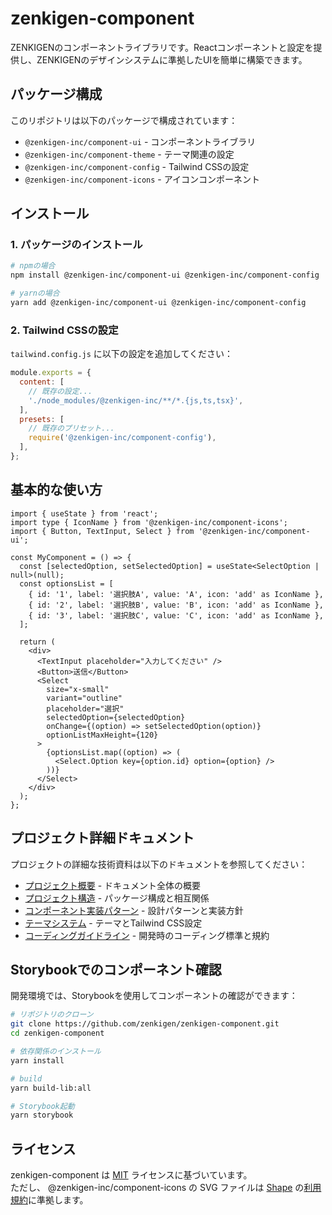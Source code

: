 # zenkigen-component

ZENKIGENのコンポーネントライブラリです。Reactコンポーネントと設定を提供し、ZENKIGENのデザインシステムに準拠したUIを簡単に構築できます。

## パッケージ構成

このリポジトリは以下のパッケージで構成されています：

- `@zenkigen-inc/component-ui` - コンポーネントライブラリ
- `@zenkigen-inc/component-theme` - テーマ関連の設定
- `@zenkigen-inc/component-config` - Tailwind CSSの設定
- `@zenkigen-inc/component-icons` - アイコンコンポーネント

## インストール

### 1. パッケージのインストール

```bash
# npmの場合
npm install @zenkigen-inc/component-ui @zenkigen-inc/component-config

# yarnの場合
yarn add @zenkigen-inc/component-ui @zenkigen-inc/component-config
```

### 2. Tailwind CSSの設定

`tailwind.config.js` に以下の設定を追加してください：

```js
module.exports = {
  content: [
    // 既存の設定...
    './node_modules/@zenkigen-inc/**/*.{js,ts,tsx}',
  ],
  presets: [
    // 既存のプリセット...
    require('@zenkigen-inc/component-config'),
  ],
};
```

## 基本的な使い方

```tsx
import { useState } from 'react';
import type { IconName } from '@zenkigen-inc/component-icons';
import { Button, TextInput, Select } from '@zenkigen-inc/component-ui';

const MyComponent = () => {
  const [selectedOption, setSelectedOption] = useState<SelectOption | null>(null);
  const optionsList = [
    { id: '1', label: '選択肢A', value: 'A', icon: 'add' as IconName },
    { id: '2', label: '選択肢B', value: 'B', icon: 'add' as IconName },
    { id: '3', label: '選択肢C', value: 'C', icon: 'add' as IconName },
  ];

  return (
    <div>
      <TextInput placeholder="入力してください" />
      <Button>送信</Button>
      <Select
        size="x-small"
        variant="outline"
        placeholder="選択"
        selectedOption={selectedOption}
        onChange={(option) => setSelectedOption(option)}
        optionListMaxHeight={120}
      >
        {optionsList.map((option) => (
          <Select.Option key={option.id} option={option} />
        ))}
      </Select>
    </div>
  );
};
```

## プロジェクト詳細ドキュメント

プロジェクトの詳細な技術資料は以下のドキュメントを参照してください：

- [プロジェクト概要](./docs/README.md) - ドキュメント全体の概要
- [プロジェクト構造](./docs/project-structure.md) - パッケージ構成と相互関係
- [コンポーネント実装パターン](./docs/component-patterns.md) - 設計パターンと実装方針
- [テーマシステム](./docs/theme-system.md) - テーマとTailwind CSS設定
- [コーディングガイドライン](./docs/coding_guidelines.md) - 開発時のコーディング標準と規約

## Storybookでのコンポーネント確認

開発環境では、Storybookを使用してコンポーネントの確認ができます：

```bash
# リポジトリのクローン
git clone https://github.com/zenkigen/zenkigen-component.git
cd zenkigen-component

# 依存関係のインストール
yarn install

# build
yarn build-lib:all

# Storybook起動
yarn storybook
```

## ライセンス

zenkigen-component は [MIT](./LICENSE) ライセンスに基づいています。  
ただし、 @zenkigen-inc/component-icons の SVG ファイルは [Shape](https://shape.so/) の[利用規約](https://shape.so/terms)に準拠します。
